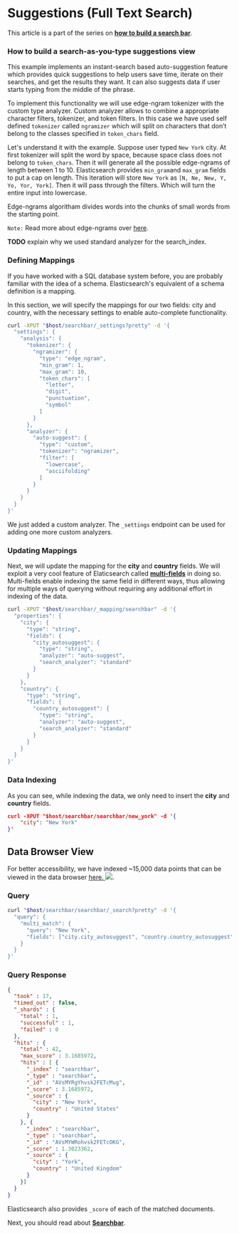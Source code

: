# Suggestions (Full Text Search)

This article is a part of the series on [**how to build a search bar**](https://github.com/appbaseio/esc/blob/master/searchbar/introduction.md).

### How to build a search-as-you-type suggestions view

This example implements an instant-search based auto-suggestion feature which provides quick suggestions to help users save time, iterate on their searches, and get the results they want. It can also suggests data if user starts typing from the middle of the phrase.

To implement this functionality we will use edge-ngram tokenizer with the custom type analyzer. Custom analyzer allows to combine a appropriate character filters, tokenizer, and token filters. In this case we have used self defined `tokenizer` called `ngramizer` which will split on characters that don’t belong to the classes specified in `token_chars` field.

Let's understand it with the example. Suppose user typed `New York` city. At first tokenizer will split the word by space, because space class does not belong to `token_chars`. Then it will generate all the possible edge-ngrams of length between 1 to 10. Elasticsearch provides `min_gram`and `max_gram` fields to put a cap on length. This iteration will store `New York` as `[N, Ne, New, Y, Yo, Yor, York]`. Then it will pass through the filters. Which will turn the entire input into lowercase.  

Edge-ngrams algoritham divides words into the chunks of small words from the starting point. 

`Note:` Read more about edge-ngrams over [here](https://www.elastic.co/guide/en/elasticsearch/reference/current/analysis-edgengram-tokenizer.html). 

**TODO** explain why we used standard analyzer for the search_index.

### Defining Mappings

If you have worked with a SQL database system before, you are probably familiar with the idea of a schema. Elasticsearch's equivalent of a schema definition is a mapping.

In this section, we will specify the mappings for our two fields: city and country, with the necessary settings to enable auto-complete functionality.


```bash
curl -XPUT "$host/searchbar/_settings?pretty" -d '{
  "settings": {
    "analysis": {
      "tokenizer": {
        "ngramizer": {
          "type": "edge_ngram",
          "min_gram": 1,
          "max_gram": 10,
          "token_chars": [
            "letter",
            "digit",
            "punctuation",
            "symbol"
          ]
        }
      },
      "analyzer": {
        "auto-suggest": {
          "type": "custom",
          "tokenizer": "ngramizer",
          "filter": [
            "lowercase",
            "asciifolding"
          ]
        }
      }
    }
  }
}'
```
We just added a custom analyzer. The `_settings` endpoint can be used for adding one more custom analyzers.

### Updating Mappings

Next, we will update the mapping for the **city** and **country** fields. We will exploit a very cool feature of Elaticsearch called [**multi-fields**](https://www.elastic.co/guide/en/elasticsearch/reference/current/multi-fields.html) in doing so. Multi-fields enable indexing the same field in different ways, thus allowing for multiple ways of querying without requiring any additional effort in indexing of the data.

```bash
curl -XPUT "$host/searchbar/_mapping/searchbar" -d '{
  "properties": {
    "city": {
      "type": "string",
      "fields": {
        "city_autosuggest": {
          "type": "string",
          "analyzer": "auto-suggest",
          "search_analyzer": "standard"
        }
      }
    },
    "country": {
      "type": "string",
      "fields": {
        "country_autosuggest": {
          "type": "string",
          "analyzer": "auto-suggest",
          "search_analyzer": "standard"
        }
      }
    }
  }
}'
```

### Data Indexing

As you can see, while indexing the data, we only need to insert the **city** and **country** fields.

```json
curl -XPUT "$host/searchbar/searchbar/new_york" -d '{
    "city": "New York"
}'
```

## Data Browser View

For better accessibility, we have indexed ~15,000 data points that can be viewed in the data browser [here. ![](https://i.imgur.com/rHOEixS.png)](https://opensource.appbase.io/dejavu/live/#?input_state=XQAAAALGAAAAAAAAAAA9iIqnY-B2BnTZGEQz6wkFsf75RGH_jHaI0iFldVUA8qAu_IuFdCiPbQoJXhucJFD7Tx0dCbrMnss3gpLkoGLSlzMWr0Rs78QzD1cInlCxvWqSgdLhvpBcAJW68g0Vhcn0xKzkLHaOzsy68EPdXOYucCl6c8hMMRGu3y4dlzbBXn60r5lbWVcwldsd4kUXc8NRk6kGMuYbn4Qx47XYODZCQPz6_vsDAwA).

### Query

```bash
curl "$host/searchbar/searchbar/_search?pretty" -d '{
  "query": {
    "multi_match": {
      "query": "New York",
      "fields": ["city.city_autosuggest", "country.country_autosuggest"]
    }
  }
}'
```

### Query Response

```json
{
  "took" : 17,
  "timed_out" : false,
  "_shards" : {
    "total" : 1,
    "successful" : 1,
    "failed" : 0
  },
  "hits" : {
    "total" : 42,
    "max_score" : 3.1685972,
    "hits" : [ {
      "_index" : "searchbar",
      "_type" : "searchbar",
      "_id" : "AVsMYRgYhvsk2FETcMug",
      "_score" : 3.1685972,
      "_source" : {
        "city" : "New York",
        "country" : "United States"
      }
    }, {
      "_index" : "searchbar",
      "_type" : "searchbar",
      "_id" : "AVsMYWRohvsk2FETcOKG",
      "_score" : 1.3023362,
      "_source" : {
        "city" : "York",
        "country" : "United Kingdom"
      }
    }]
  }
}
```
Elasticsearch also provides `_score` of each of the matched documents. 

Next, you should read about [**Searchbar**](https://github.com/appbaseio/esc/blob/master/searchbar/searchbar.md).
